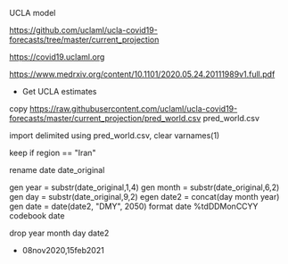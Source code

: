 UCLA model

https://github.com/uclaml/ucla-covid19-forecasts/tree/master/current_projection

https://covid19.uclaml.org

https://www.medrxiv.org/content/10.1101/2020.05.24.20111989v1.full.pdf




* Get UCLA estimates 

copy https://raw.githubusercontent.com/uclaml/ucla-covid19-forecasts/master/current_projection/pred_world.csv pred_world.csv

import delimited using pred_world.csv, clear varnames(1)

keep if region == "Iran"


rename date date_original

gen year = substr(date_original,1,4) 
gen month = substr(date_original,6,2) 
gen day = substr(date_original,9,2) 
egen date2 = concat(day month year)
gen date = date(date2, "DMY", 2050)
format date %tdDDMonCCYY
codebook date

drop year month day date2

* 08nov2020,15feb2021
